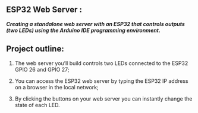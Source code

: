 ## ESP32 Web Server :

***Creating  a standalone web server with an ESP32 that controls outputs (two LEDs) using the Arduino IDE programming environment.*** 

## Project outline: 
1) The web server you’ll build controls two LEDs connected to the ESP32 GPIO 26 and GPIO 27;


2) You can access the ESP32 web server by typing the ESP32 IP address on a browser in the local network;


3) By clicking the buttons on your web server you can instantly change the state of each LED.
